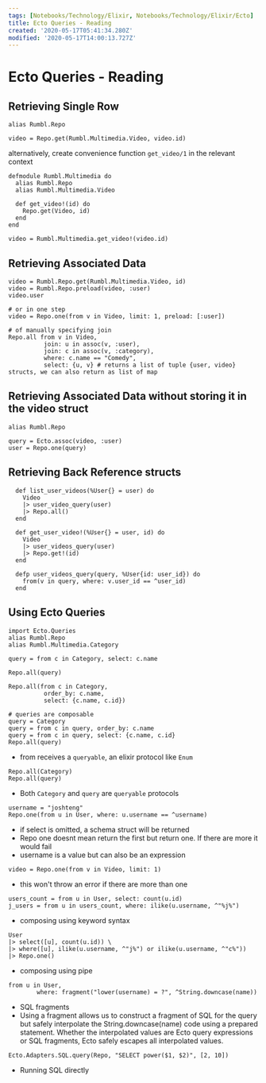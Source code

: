 ```yaml
---
tags: [Notebooks/Technology/Elixir, Notebooks/Technology/Elixir/Ecto]
title: Ecto Queries - Reading
created: '2020-05-17T05:41:34.280Z'
modified: '2020-05-17T14:00:13.727Z'
---
```


# Ecto Queries - Reading

## Retrieving Single Row
```
alias Rumbl.Repo

video = Repo.get(Rumbl.Multimedia.Video, video.id)
```

alternatively, create convenience function `get_video/1` in the relevant context
```
defmodule Rumbl.Multimedia do
  alias Rumbl.Repo
  alias Rumbl.Multimedia.Video

  def get_video!(id) do
    Repo.get(Video, id)
  end
end

video = Rumbl.Multimedia.get_video!(video.id)
```

## Retrieving Associated Data
```
video = Rumbl.Repo.get(Rumbl.Multimedia.Video, id)
video = Rumbl.Repo.preload(video, :user)
video.user

# or in one step
video = Repo.one(from v ​in​ Video, ​limit:​ 1, ​preload:​ [​:user​])

# of manually specifying join
Repo.all from v ​in​ Video,
​          ​join:​ u ​in​ assoc(v, ​:user​),
​          ​join:​ c ​in​ assoc(v, ​:category​),
​          ​where:​ c.name == ​"​​Comedy"​,
          ​select:​ {u, v} # returns a list of tuple {user, video} structs, we can also return as list of map
```

## Retrieving Associated Data without storing it in the video struct
```
alias Rumbl.Repo

query = Ecto.assoc(video, :user)
user = Repo.one(query)
```

## Retrieving Back Reference structs
```
  def list_user_videos(%User{} = user) do
    Video
    |> user_video_query(user)
    |> Repo.all()
  end

  def get_user_video!(%User{} = user, id) do
    Video
    |> user_videos_query(user)
    |> Repo.get!(id)
  end

  defp user_videos_query(query, %User{id: user_id}) do
    from(v in query, where: v.user_id == ^user_id)
  end
```

## Using Ecto Queries


```
import Ecto.Queries
alias Rumbl.Repo
alias Rumbl.Multimedia.Category

query = from c in Category, select: c.name

Repo.all(query)

Repo.all(from c in Category,
          order_by: c.name,
          select: {c.name, c.id})

# queries are composable
query = Category
query = from c ​in​ query, ​order_by:​ c.name
query = from c ​in​ query, ​select:​ {c.name, c.id}
Repo.all(query)
```
- from receives a `queryable`, an elixir protocol like `Enum`
```
Repo.all(Category)
Repo.all(query)
```
- Both `Category` and `query` are `queryable` protocols


```
username = "joshteng"
Repo.one(from u ​in​ User, ​where:​ u.username == ^username)
```
- if select is omitted, a schema struct will be returned
- Repo one doesnt mean return the first but return one. If there are more it would fail
- username is a value but can also be an expression

```
video = Repo.one(from v ​in​ Video, ​limit:​ 1)
```
- this won't throw an error if there are more than one

```
users_count = from u ​in​ User, ​select:​ count(u.id)
j_users = from u ​in​ users_count, ​where:​ ilike(u.username, ^​"​​%j%"​)
```
- composing using keyword syntax

```
User
|> select([u], count(u.id)) \
|> where([u], ilike(u.username, ^​"​​j%"​) ​or​ ilike(u.username, ^​"​​c%"​))
|> Repo.one()
```
- composing using pipe


```
from u ​in​ User,
​ 	     ​where:​ fragment(​"​​lower(username) = ?"​, ^String.downcase(name))
```
- SQL fragments
- Using a fragment allows us to construct a fragment of SQL for the query but safely interpolate the String.downcase(name) code using a prepared statement. Whether the interpolated values are Ecto query expressions or SQL fragments, Ecto safely escapes all interpolated values.

```
Ecto.Adapters.SQL.query(Repo, ​"​​SELECT power($1, $2)"​, [2, 10])
```
- Running SQL directly



